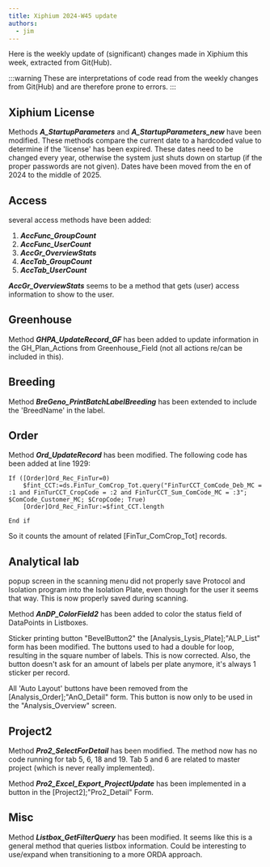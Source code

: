 ```yaml
---
title: Xiphium 2024-W45 update
authors:
  - jim
---
```


Here is the weekly update of (significant) changes made in Xiphium this week, extracted from Git(Hub).

:::warning
These are interpretations of code read from the weekly changes from Git(Hub) and are therefore prone to errors.
:::

<!--truncate-->

## Xiphium License
Methods ***A_StartupParameters*** and ***A_StartupParameters_new*** have been modified. These methods compare the current date to a hardcoded value to determine if the 'license' has been expired. These dates need to be changed every year, otherwise the system just shuts down on startup (if the proper passwords are not given). Dates have been moved from the en of 2024 to the middle of 2025.

## Access
several access methods have been added:
1. ***AccFunc_GroupCount***
2. ***AccFunc_UserCount***
3. ***AccGr_OverviewStats***
4. ***AccTab_GroupCount***
5. ***AccTab_UserCount***

***AccGr_OverviewStats*** seems to be a method that gets (user) access information to show to the user. 

## Greenhouse
Method ***GHPA_UpdateRecord_GF*** has been added to update information in the GH_Plan_Actions from Greenhouse_Field (not all actions re/can be included in this).

## Breeding
Method ***BreGeno_PrintBatchLabelBreeding*** has been extended to include the 'BreedName' in the label.

## Order
Method ***Ord_UpdateRecord*** has been modified. The following code has been added at line 1929:
```4D
If ([Order]Ord_Rec_FinTur=0)
	$fint_CCT:=ds.FinTur_ComCrop_Tot.query("FinTurCCT_ComCode_Deb_MC = :1 and FinTurCCT_CropCode = :2 and FinTurCCT_Sum_ComCode_MC = :3"; $ComCode_Customer_MC; $CropCode; True)
	[Order]Ord_Rec_FinTur:=$fint_CCT.length
	
End if 
```
So it counts the amount of related [FinTur_ComCrop_Tot] records.

## Analytical lab
popup screen in the scanning menu did not properly save Protocol and Isolation program into the Isolation Plate, even though for the user it seems that way. This is now properly saved during scanning.

Method ***AnDP_ColorField2*** has been added to color the status field of DataPoints in Listboxes.

Sticker printing button "BevelButton2" the [Analysis_Lysis_Plate];"ALP_List" form has been modified. The buttons used to had a double for loop, resulting in the square number of labels. This is now corrected. Also, the button doesn't ask for an amount of labels per plate anymore, it's always 1 sticker per record.

All 'Auto Layout' buttons have been removed from the [Analysis_Order];"AnO_Detail" form. This button is now only to be used in the "Analysis_Overview" screen.

## Project2
Method ***Pro2_SelectForDetail*** has been modified. The method now has no code running for tab 5, 6, 18 and 19. Tab 5 and 6 are related to master project (which is never really implemented).

Method ***Pro2_Excel_Export_ProjectUpdate*** has been implemented in a button in the [Project2];"Pro2_Detail" Form.

## Misc
Method ***Listbox_GetFilterQuery*** has been modified. It seems like this is a general method that queries listbox information. Could be interesting to use/expand when transitioning to a more ORDA approach.